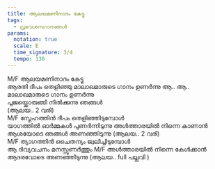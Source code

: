 ```yaml
---
title: ആലയമണിനാദം കേട്ടു
tags:
  - പ്രവേശനഗാനങ്ങൾ
params:
  notation: true
  scale: E
  time_signature: 3/4
  tempo: 130
---
```


M/F
ആലയമണിനാദം കേട്ടു  
ആരതി ദീപം തെളിഞ്ഞു
മാലാഖമാരുടെ ഗാനം ഉണർന്നു ആ.. ആ..
മാലാഖമാരുടെ ഗാനം ഉണർന്നു  
പൂജയ്ക്കൊരുങ്ങി നിൽക്കുന്നു ഞങ്ങൾ  
(ആലയ.. 2 വരി)  
M/F
സ്നേഹത്തിൻ ദീപം തെളിഞ്ഞിടുമ്പോൾ  
യാഗത്തിൽ ഓർമ്മകൾ പുണർന്നിടുന്നു
അൾത്താരയിൽ നിന്നെ കാണാൻ  
ആശയോടെ ഞങ്ങൾ അണഞ്ഞിടുന്നു
(ആലയ.. 2 വരി)  
M/F
ത്യാഗത്തിൻ ചൈതന്യം ജ്വലിച്ചിടുമ്പോൾ  
ആ ദിവ്യവചനം മനസ്സുണർത്തും
M/F
അൾത്താരയിൽ നിന്നെ കേൾക്കാൻ
ആദരവോടെ അണഞ്ഞിടുന്നു
(ആലയ.. full പല്ലവി )